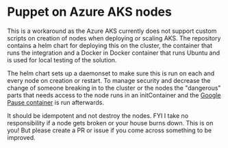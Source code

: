 # Puppet on Azure AKS nodes

This is a workaround as the Azure AKS currently does not support custom scripts on creation of nodes when deploying or scaling AKS.
The repository contains a helm chart for deploying this on the cluster, the container that runs the integration and a Docker in Docker container that runs Ubuntu and is used for local testing of the solution.

The helm chart sets up a daemonset to make sure this is run on each and every node on creation or restart. To manage security and decrease the change of someone breaking in to the cluster or the nodes the "dangerous" parts that needs access to the node runs in an initContainer and the [Google Pause container](https://github.com/kubernetes/kubernetes/tree/master/build/pause) is run afterwards.

It should be idempotent and not destroy the nodes. FYI I take no responsibility if a node gets broken or your house burns down. This is on you! But please create a PR or issue if you come across something to be improved.